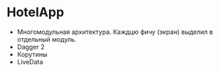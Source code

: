 # HotelApp
* Многомодульная архитектура. Каждцю фичу (экран) выделил в отдельный модуль.
* Dagger 2
* Корутины
* LiveData


